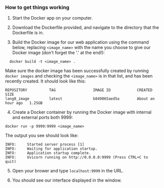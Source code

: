 ### How to get things working

1. Start the Docker app on your computer.

2. Download the Dockerfile provided, and navigate to the directory that the Dockerfile is in.

3. Build the Docker image for our web application using the command below, replacing `<image_name>` with the name you choose to give our Docker image (don't forget the '.' at the end!):

```  docker build -t <image_name> .```

Make sure the docker image has been successfully created by running `docker images` and checking the `<image_name>` is in that list, and has been recently created. It should look like this:

``` 
REPOSITORY          TAG                 IMAGE ID            CREATED             SIZE
lang8_image         latest              b849065aed5a        About an hour ago   1.25GB
```

4. Create a Docker container by running the Docker image with internal and external ports both 9999:

`docker run -p 9999:9999 <image_name>`

The output you see should look like:

``` 
INFO:     Started server process [1]
INFO:     Waiting for application startup.
INFO:     Application startup complete.
INFO:     Uvicorn running on http://0.0.0.0:9999 (Press CTRL+C to quit)
```

5. Open your brower and type `localhost:9999` in the URL. 

6. You should see our interface displayed in the window.

